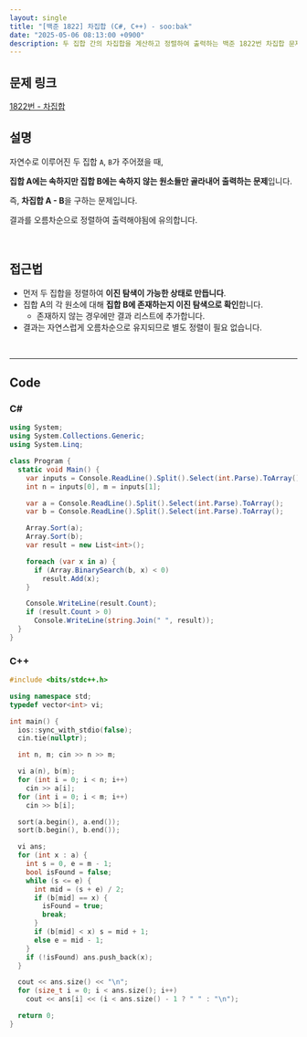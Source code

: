 ```yaml
---
layout: single
title: "[백준 1822] 차집합 (C#, C++) - soo:bak"
date: "2025-05-06 08:13:00 +0900"
description: 두 집합 간의 차집합을 계산하고 정렬하여 출력하는 백준 1822번 차집합 문제의 C# 및 C++ 풀이 및 해설
---
```


## 문제 링크
[1822번 - 차집합](https://www.acmicpc.net/problem/1822)

## 설명
자연수로 이루어진 두 집합 `A`, `B`가 주어졌을 때,

**집합 A에는 속하지만 집합 B에는 속하지 않는 원소들만 골라내어 출력하는 문제**입니다.

즉, **차집합 A - B**을 구하는 문제입니다.

결과를 오름차순으로 정렬하여 출력해야됨에 유의합니다.

<br>

## 접근법
- 먼저 두 집합을 정렬하여 **이진 탐색이 가능한 상태로 만듭니다**.
- 집합 A의 각 원소에 대해 **집합 B에 존재하는지 이진 탐색으로 확인**합니다.
  - 존재하지 않는 경우에만 결과 리스트에 추가합니다.
- 결과는 자연스럽게 오름차순으로 유지되므로 별도 정렬이 필요 없습니다.

<br>

---

## Code

### C#

```csharp
using System;
using System.Collections.Generic;
using System.Linq;

class Program {
  static void Main() {
    var inputs = Console.ReadLine().Split().Select(int.Parse).ToArray();
    int n = inputs[0], m = inputs[1];

    var a = Console.ReadLine().Split().Select(int.Parse).ToArray();
    var b = Console.ReadLine().Split().Select(int.Parse).ToArray();

    Array.Sort(a);
    Array.Sort(b);
    var result = new List<int>();

    foreach (var x in a) {
      if (Array.BinarySearch(b, x) < 0)
        result.Add(x);
    }

    Console.WriteLine(result.Count);
    if (result.Count > 0)
      Console.WriteLine(string.Join(" ", result));
  }
}
```

### C++

```cpp
#include <bits/stdc++.h>

using namespace std;
typedef vector<int> vi;

int main() {
  ios::sync_with_stdio(false);
  cin.tie(nullptr);

  int n, m; cin >> n >> m;

  vi a(n), b(m);
  for (int i = 0; i < n; i++)
    cin >> a[i];
  for (int i = 0; i < m; i++)
    cin >> b[i];

  sort(a.begin(), a.end());
  sort(b.begin(), b.end());

  vi ans;
  for (int x : a) {
    int s = 0, e = m - 1;
    bool isFound = false;
    while (s <= e) {
      int mid = (s + e) / 2;
      if (b[mid] == x) {
        isFound = true;
        break;
      }
      if (b[mid] < x) s = mid + 1;
      else e = mid - 1;
    }
    if (!isFound) ans.push_back(x);
  }

  cout << ans.size() << "\n";
  for (size_t i = 0; i < ans.size(); i++)
    cout << ans[i] << (i < ans.size() - 1 ? " " : "\n");

  return 0;
}
```
